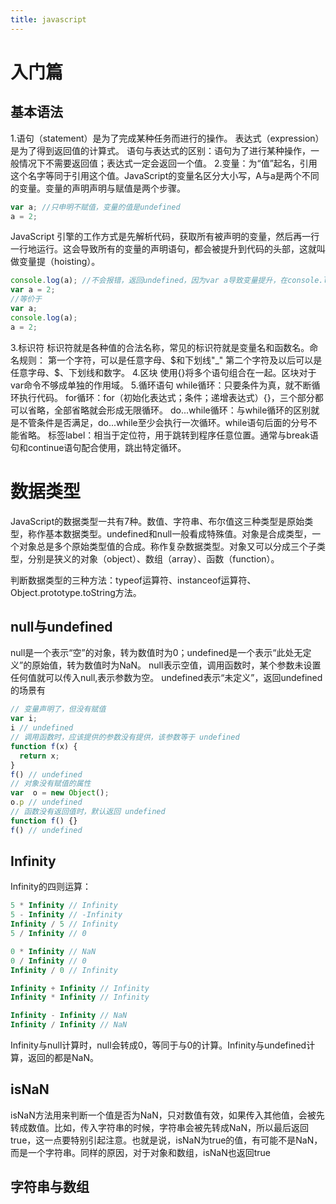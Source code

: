 ```yaml
---
title: javascript
---
```

# 入门篇
## 基本语法
1.语句（statement）是为了完成某种任务而进行的操作。
表达式（expression）是为了得到返回值的计算式。
语句与表达式的区别：语句为了进行某种操作，一般情况下不需要返回值；表达式一定会返回一个值。
2.变量：为“值”起名，引用这个名字等同于引用这个值。JavaScript的变量名区分大小写，A与a是两个不同的变量。变量的声明声明与赋值是两个步骤。
```JavaScript
var a; //只申明不赋值，变量的值是undefined
a = 2;
```
JavaScript 引擎的工作方式是先解析代码，获取所有被声明的变量，然后再一行一行地运行。这会导致所有的变量的声明语句，都会被提升到代码的头部，这就叫做变量提（hoisting）。
```JavaScript
console.log(a); //不会报错，返回undefined，因为var a导致变量提升，在console.log方法前执行。
var a = 2;
//等价于
var a;
console.log(a);
a = 2;
```
3.标识符
标识符就是各种值的合法名称，常见的标识符就是变量名和函数名。命名规则：
第一个字符，可以是任意字母、$和下划线"_"
第二个字符及以后可以是任意字母、$、下划线和数字。
4.区块
使用{}将多个语句组合在一起。区块对于var命令不够成单独的作用域。
5.循环语句
while循环：只要条件为真，就不断循环执行代码。
for循环：for（初始化表达式；条件；递增表达式）{}，三个部分都可以省略，全部省略就会形成无限循环。
do...while循环：与while循环的区别就是不管条件是否满足，do...while至少会执行一次循环。while语句后面的分号不能省略。
标签label：相当于定位符，用于跳转到程序任意位置。通常与break语句和continue语句配合使用，跳出特定循环。

# 数据类型
JavaScript的数据类型一共有7种。数值、字符串、布尔值这三种类型是原始类型，称作基本数据类型。undefined和null一般看成特殊值。对象是合成类型，一个对象总是多个原始类型值的合成。称作复杂数据类型。对象又可以分成三个子类型，分别是狭义的对象（object）、数组（array）、函数（function）。

判断数据类型的三种方法：typeof运算符、instanceof运算符、Object.prototype.toString方法。

## null与undefined
null是一个表示“空”的对象，转为数值时为0；undefined是一个表示“此处无定义”的原始值，转为数值时为NaN。
null表示空值，调用函数时，某个参数未设置任何值就可以传入null,表示参数为空。
undefined表示“未定义”，返回undefined的场景有
```JavaScript
// 变量声明了，但没有赋值
var i;
i // undefined
// 调用函数时，应该提供的参数没有提供，该参数等于 undefined
function f(x) {
  return x;
}
f() // undefined
// 对象没有赋值的属性
var  o = new Object();
o.p // undefined
// 函数没有返回值时，默认返回 undefined
function f() {}
f() // undefined
```
## Infinity
Infinity的四则运算：
```JavaScript
5 * Infinity // Infinity
5 - Infinity // -Infinity
Infinity / 5 // Infinity
5 / Infinity // 0

0 * Infinity // NaN
0 / Infinity // 0
Infinity / 0 // Infinity

Infinity + Infinity // Infinity
Infinity * Infinity // Infinity

Infinity - Infinity // NaN
Infinity / Infinity // NaN
```
Infinity与null计算时，null会转成0，等同于与0的计算。Infinity与undefined计算，返回的都是NaN。

## isNaN
isNaN方法用来判断一个值是否为NaN，只对数值有效，如果传入其他值，会被先转成数值。比如，传入字符串的时候，字符串会被先转成NaN，所以最后返回true，这一点要特别引起注意。也就是说，isNaN为true的值，有可能不是NaN，而是一个字符串。同样的原因，对于对象和数组，isNaN也返回true

## 字符串与数组
